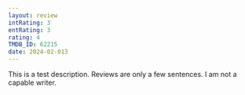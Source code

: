```yaml
---
layout: review
intRating: 3
entRating: 3
rating: 4
TMDB_ID: 62215
date: 2024-02-013
---
```


This is a test description. Reviews are only a few sentences. I am not a capable writer.
